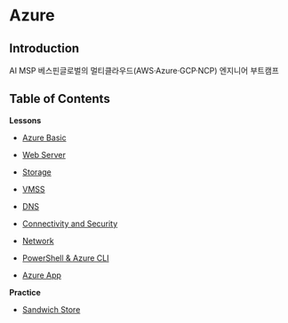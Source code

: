 # Azure

## Introduction
AI MSP 베스핀글로벌의 멀티클라우드(AWS·Azure·GCP·NCP) 엔지니어 부트캠프 

## Table of Contents

**Lessons**

- [Azure Basic](https://www.notion.so/Azure-25c5cf967b1b800eae46ee1a8158f2fa?source=copy_link)

- [Web Server](https://www.notion.so/Web-App-25d5cf967b1b80e986c1ff44e39ac392?source=copy_link)

- [Storage](https://www.notion.so/Storage-25e5cf967b1b80dfa454ecb0c2e91a7b?source=copy_link)

- [VMSS](https://www.notion.so/VMSS-25e5cf967b1b802e9a14c66cfcac0b12?source=copy_link)

- [DNS](https://www.notion.so/DNS-2615cf967b1b80eaa05cf4152e4b5703?source=copy_link)

- [Connectivity and Security](https://www.notion.so/Connectivity-and-Security-2615cf967b1b803698dcccbc2b67ea70?source=copy_link)

- [Network](https://www.notion.so/Network-2625cf967b1b803fbe1bf4428e62ea3f?source=copy_link)

- [PowerShell & Azure CLI](https://www.notion.so/Azure-CLI-2635cf967b1b80bdb971d6233636e961?source=copy_link)

- [Azure App](https://www.notion.so/Azure-App-2645cf967b1b80f482c1fc3c08844724?source=copy_link)

**Practice**

- [Sandwich Store](https://github.com/lo2p/learn-azure/tree/main/practices)